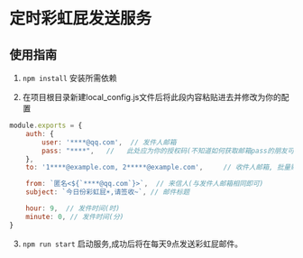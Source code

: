 # 定时彩虹屁发送服务

## 使用指南

1. `npm install` 安装所需依赖

2. 在项目根目录新建local_config.js文件后将此段内容粘贴进去并修改为你的配置
```javascript
module.exports = {
    auth: {
        user: '****@qq.com',  // 发件人邮箱
        pass: "****",   //   此处应为你的授权码(不知道如何获取邮箱pass的朋友可自行Google)
    },
    to: '1****@example.com, 2*****@example.com',     // 收件人邮箱, 批量账号间以', '分隔

    from: `匿名<${`****@qq.com`}>`,  // 来信人(与发件人邮箱相同即可)
    subject: `今日份彩虹屁☀,请签收~`, // 邮件标题

    hour: 9,  // 发件时间(时)
    minute: 0, // 发件时间(分)
}

```
3. `npm run start` 启动服务,成功后将在每天9点发送彩虹屁邮件。